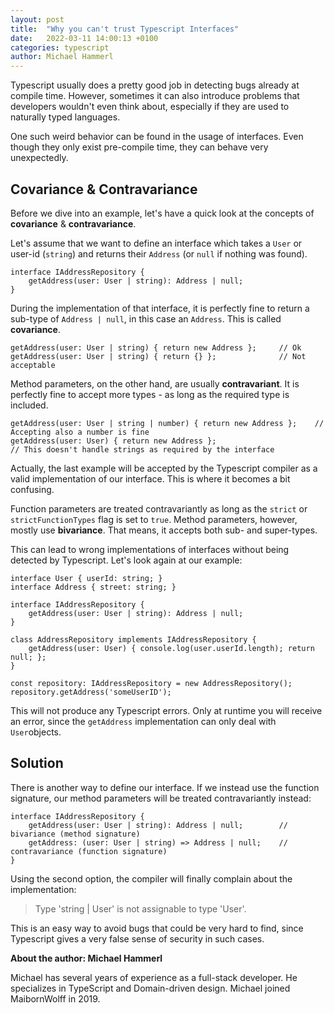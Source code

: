 ```yaml
---
layout: post
title:  "Why you can't trust Typescript Interfaces"
date:   2022-03-11 14:00:13 +0100
categories: typescript
author: Michael Hammerl
---
```


Typescript usually does a pretty good job in detecting bugs already at compile time. 
However, sometimes it can also introduce problems that developers wouldn't even think about, especially if they are used to naturally typed languages.

One such weird behavior can be found in the usage of interfaces. Even though they only exist pre-compile time, they can behave very unexpectedly.

## Covariance & Contravariance

Before we dive into an example, let's have a quick look at the concepts of **covariance** & **contravariance**.

Let's assume that we want to define an interface
which takes a `User` or user-id (`string`) and returns their `Address` (or `null` if nothing was found).

    interface IAddressRepository {
        getAddress(user: User | string): Address | null;
    }

During the implementation of that interface, it is perfectly fine to return a sub-type of `Address | null`, in this case an `Address`. 
This is called **covariance**.

    getAddress(user: User | string) { return new Address };     // Ok
    getAddress(user: User | string) { return {} };              // Not acceptable

Method parameters, on the other hand, are usually **contravariant**. 
It is perfectly fine to accept more types - as long as the required type is included.

    getAddress(user: User | string | number) { return new Address };    // Accepting also a number is fine
    getAddress(user: User) { return new Address };                       // This doesn't handle strings as required by the interface


Actually, the last example will be accepted by the Typescript compiler as a valid implementation of our interface.
This is where it becomes a bit confusing.

Function parameters are treated contravariantly as long as the `strict` or `strictFunctionTypes` flag is set to `true`.
Method parameters, however, mostly use **bivariance**. That means, it accepts both sub- and super-types.

This can lead to wrong implementations of interfaces without being detected by Typescript. Let's look again at our example:

    interface User { userId: string; }
    interface Address { street: string; }

    interface IAddressRepository {
        getAddress(user: User | string): Address | null;
    }
    
    class AddressRepository implements IAddressRepository {
        getAddress(user: User) { console.log(user.userId.length); return null; }; 
    }
    
    const repository: IAddressRepository = new AddressRepository();
    repository.getAddress('someUserID');

This will not produce any Typescript errors. 
Only at runtime you will receive an error, since the `getAddress` implementation can only deal with `User`objects.

## Solution

There is another way to define our interface.
If we instead use the function signature, our method parameters will be treated contravariantly instead:

    interface IAddressRepository {
        getAddress(user: User | string): Address | null;        // bivariance (method signature)
        getAddress: (user: User | string) => Address | null;    // contravariance (function signature)
    }

Using the second option, the compiler will finally complain about the implementation:

> Type 'string | User' is not assignable to type 'User'.

This is an easy way to avoid bugs that could be very hard to find, 
since Typescript gives a very false sense of security in such cases.

**About the author: Michael Hammerl**

Michael has several years of experience as a full-stack developer. He specializes in TypeScript and Domain-driven design. Michael joined MaibornWolff in 2019.